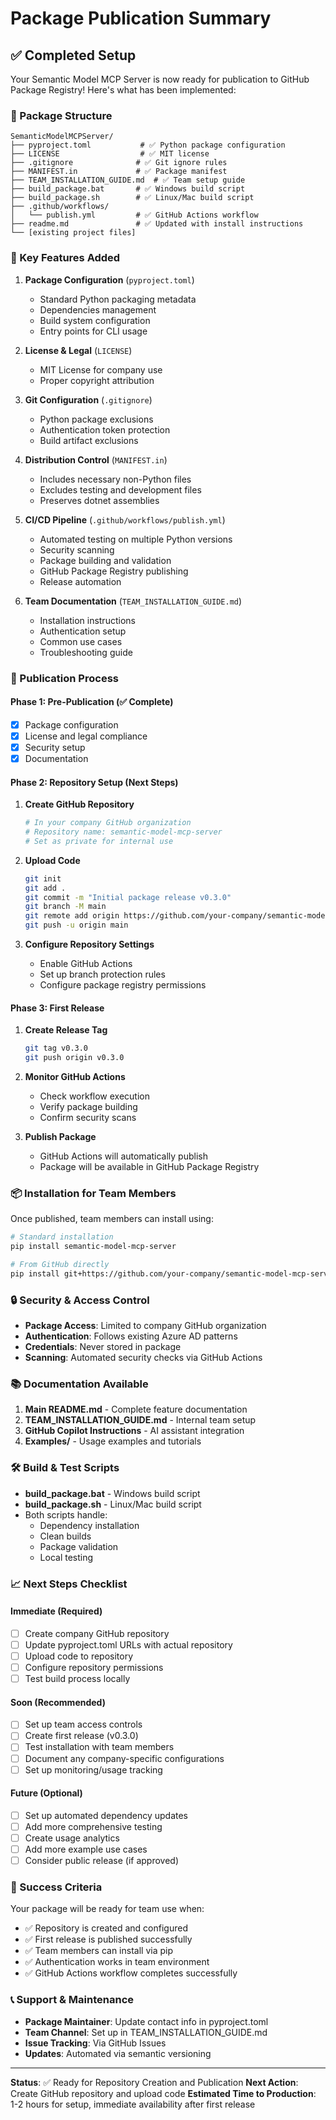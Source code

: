 # Package Publication Summary

## ✅ Completed Setup

Your Semantic Model MCP Server is now ready for publication to GitHub Package Registry! Here's what has been implemented:

### 📁 Package Structure
```
SemanticModelMCPServer/
├── pyproject.toml           # ✅ Python package configuration
├── LICENSE                  # ✅ MIT license
├── .gitignore              # ✅ Git ignore rules
├── MANIFEST.in             # ✅ Package manifest
├── TEAM_INSTALLATION_GUIDE.md  # ✅ Team setup guide
├── build_package.bat       # ✅ Windows build script
├── build_package.sh        # ✅ Linux/Mac build script
├── .github/workflows/
│   └── publish.yml         # ✅ GitHub Actions workflow
├── readme.md               # ✅ Updated with install instructions
└── [existing project files]
```

### 🔧 Key Features Added

1. **Package Configuration** (`pyproject.toml`)
   - Standard Python packaging metadata
   - Dependencies management
   - Build system configuration
   - Entry points for CLI usage

2. **License & Legal** (`LICENSE`)
   - MIT License for company use
   - Proper copyright attribution

3. **Git Configuration** (`.gitignore`)
   - Python package exclusions
   - Authentication token protection
   - Build artifact exclusions

4. **Distribution Control** (`MANIFEST.in`)
   - Includes necessary non-Python files
   - Excludes testing and development files
   - Preserves dotnet assemblies

5. **CI/CD Pipeline** (`.github/workflows/publish.yml`)
   - Automated testing on multiple Python versions
   - Security scanning
   - Package building and validation
   - GitHub Package Registry publishing
   - Release automation

6. **Team Documentation** (`TEAM_INSTALLATION_GUIDE.md`)
   - Installation instructions
   - Authentication setup
   - Common use cases
   - Troubleshooting guide

### 🚀 Publication Process

#### Phase 1: Pre-Publication (✅ Complete)
- [x] Package configuration
- [x] License and legal compliance
- [x] Security setup
- [x] Documentation

#### Phase 2: Repository Setup (Next Steps)
1. **Create GitHub Repository**
   ```bash
   # In your company GitHub organization
   # Repository name: semantic-model-mcp-server
   # Set as private for internal use
   ```

2. **Upload Code**
   ```bash
   git init
   git add .
   git commit -m "Initial package release v0.3.0"
   git branch -M main
   git remote add origin https://github.com/your-company/semantic-model-mcp-server.git
   git push -u origin main
   ```

3. **Configure Repository Settings**
   - Enable GitHub Actions
   - Set up branch protection rules
   - Configure package registry permissions

#### Phase 3: First Release
1. **Create Release Tag**
   ```bash
   git tag v0.3.0
   git push origin v0.3.0
   ```

2. **Monitor GitHub Actions**
   - Check workflow execution
   - Verify package building
   - Confirm security scans

3. **Publish Package**
   - GitHub Actions will automatically publish
   - Package will be available in GitHub Package Registry

### 📦 Installation for Team Members

Once published, team members can install using:

```bash
# Standard installation
pip install semantic-model-mcp-server

# From GitHub directly
pip install git+https://github.com/your-company/semantic-model-mcp-server.git
```

### 🔒 Security & Access Control

- **Package Access**: Limited to company GitHub organization
- **Authentication**: Follows existing Azure AD patterns
- **Credentials**: Never stored in package
- **Scanning**: Automated security checks via GitHub Actions

### 📚 Documentation Available

1. **Main README.md** - Complete feature documentation
2. **TEAM_INSTALLATION_GUIDE.md** - Internal team setup
3. **GitHub Copilot Instructions** - AI assistant integration
4. **Examples/** - Usage examples and tutorials

### 🛠️ Build & Test Scripts

- **build_package.bat** - Windows build script
- **build_package.sh** - Linux/Mac build script
- Both scripts handle:
  - Dependency installation
  - Clean builds
  - Package validation
  - Local testing

### 📈 Next Steps Checklist

#### Immediate (Required)
- [ ] Create company GitHub repository
- [ ] Update pyproject.toml URLs with actual repository
- [ ] Upload code to repository
- [ ] Configure repository permissions
- [ ] Test build process locally

#### Soon (Recommended)
- [ ] Set up team access controls
- [ ] Create first release (v0.3.0)
- [ ] Test installation with team members
- [ ] Document any company-specific configurations
- [ ] Set up monitoring/usage tracking

#### Future (Optional)
- [ ] Set up automated dependency updates
- [ ] Add more comprehensive testing
- [ ] Create usage analytics
- [ ] Add more example use cases
- [ ] Consider public release (if approved)

### 🎯 Success Criteria

Your package will be ready for team use when:
- ✅ Repository is created and configured
- ✅ First release is published successfully
- ✅ Team members can install via pip
- ✅ Authentication works in team environment
- ✅ GitHub Actions workflow completes successfully

### 📞 Support & Maintenance

- **Package Maintainer**: Update contact info in pyproject.toml
- **Team Channel**: Set up in TEAM_INSTALLATION_GUIDE.md
- **Issue Tracking**: Via GitHub Issues
- **Updates**: Automated via semantic versioning

---

**Status**: ✅ Ready for Repository Creation and Publication
**Next Action**: Create GitHub repository and upload code
**Estimated Time to Production**: 1-2 hours for setup, immediate availability after first release